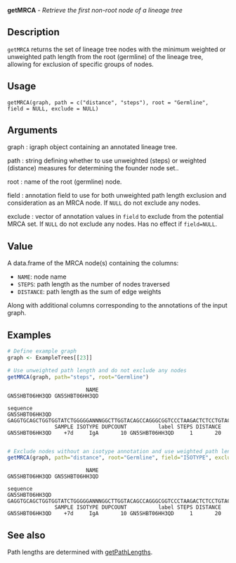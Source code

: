 **getMRCA** - *Retrieve the first non-root node of a lineage tree*

Description
--------------------

`getMRCA` returns the set of lineage tree nodes with the minimum weighted or 
unweighted path length from the root (germline) of the lineage tree, allowing for 
exclusion of specific groups of nodes.


Usage
--------------------
```
getMRCA(graph, path = c("distance", "steps"), root = "Germline",
field = NULL, exclude = NULL)
```

Arguments
-------------------

graph
:   igraph object containing an annotated lineage tree.

path
:   string defining whether to use unweighted (steps) or weighted (distance) 
measures for determining the founder node set..

root
:   name of the root (germline) node.

field
:   annotation field to use for both unweighted path length exclusion and
consideration as an MRCA node. If `NULL` do not exclude any nodes.

exclude
:   vector of annotation values in `field` to exclude from the potential 
MRCA set. If `NULL` do not exclude any nodes. Has no effect if 
`field=NULL`.




Value
-------------------

A data.frame of the MRCA node(s) containing the columns:

+ `NAME`:      node name
+ `STEPS`:     path length as the number of nodes traversed
+ `DISTANCE`:  path length as the sum of edge weights

Along with additional columns corresponding to the 
annotations of the input graph.



Examples
-------------------

```R
# Define example graph
graph <- ExampleTrees[[23]]

# Use unweighted path length and do not exclude any nodes
getMRCA(graph, path="steps", root="Germline")

```


```
                         NAME
GN5SHBT06HH3QD GN5SHBT06HH3QD
                                                                                                                                                                                                                                                                                                                                                                                                                       sequence
GN5SHBT06HH3QD GAGGTGCAGCTGGTGGTATCTGGGGGANNNGGCTTGGTACAGCCAGGGCGGTCCCTAAGACTCTCCTGTACAGTTTCTGGATTCACCTTTNNNNNNNNNNNNGGTGATTATGCTATGACCTGGATCCGCCAGGCTCCTGGGAAGGGGCTGGAGTGGGTAGGTTTCATTAGAAGCAAAACTTTTGGTGGGACAGCAGATTACGCCGCGTTTGTGAGANNNGGCAGATTCACCATCTCAAGAGATGATTCCAAAAACATCGCCTATCTGCAATTGAACAGCCTGAAAACCGAGGACACAGGCGTCTATTACTGTGGTAGGGATCTCGCCGTAAGTGACACAATAGGTGGTACTAACTGGTTCGACCCCTGGGGCCAGGGGACCCCGGTCACCGTCTCCTCAG
               SAMPLE ISOTYPE DUPCOUNT          label STEPS DISTANCE
GN5SHBT06HH3QD    +7d     IgA       10 GN5SHBT06HH3QD     1       20

```


```R

# Exclude nodes without an isotype annotation and use weighted path length
getMRCA(graph, path="distance", root="Germline", field="ISOTYPE", exclude=NA)
```


```
                         NAME
GN5SHBT06HH3QD GN5SHBT06HH3QD
                                                                                                                                                                                                                                                                                                                                                                                                                       sequence
GN5SHBT06HH3QD GAGGTGCAGCTGGTGGTATCTGGGGGANNNGGCTTGGTACAGCCAGGGCGGTCCCTAAGACTCTCCTGTACAGTTTCTGGATTCACCTTTNNNNNNNNNNNNGGTGATTATGCTATGACCTGGATCCGCCAGGCTCCTGGGAAGGGGCTGGAGTGGGTAGGTTTCATTAGAAGCAAAACTTTTGGTGGGACAGCAGATTACGCCGCGTTTGTGAGANNNGGCAGATTCACCATCTCAAGAGATGATTCCAAAAACATCGCCTATCTGCAATTGAACAGCCTGAAAACCGAGGACACAGGCGTCTATTACTGTGGTAGGGATCTCGCCGTAAGTGACACAATAGGTGGTACTAACTGGTTCGACCCCTGGGGCCAGGGGACCCCGGTCACCGTCTCCTCAG
               SAMPLE ISOTYPE DUPCOUNT          label STEPS DISTANCE
GN5SHBT06HH3QD    +7d     IgA       10 GN5SHBT06HH3QD     1       20

```



See also
-------------------

Path lengths are determined with [getPathLengths](getPathLengths.md).




